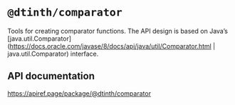 # `@dtinth/comparator`

Tools for creating comparator functions. The API design is based on Java’s [java.util.Comparator](https://docs.oracle.com/javase/8/docs/api/java/util/Comparator.html | java.util.Comparator) interface.

## API documentation

<https://apiref.page/package/@dtinth/comparator>

